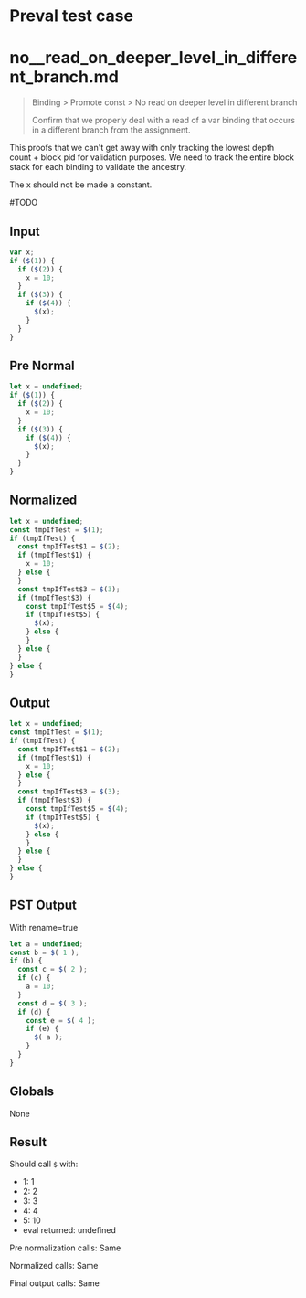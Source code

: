 # Preval test case

# no__read_on_deeper_level_in_different_branch.md

> Binding > Promote const > No  read on deeper level in different branch
>
> Confirm that we properly deal with a read of a var binding that occurs in a different branch from the assignment.

This proofs that we can't get away with only tracking the lowest depth count + block pid for validation purposes. We need to track the entire block stack for each binding to validate the ancestry.

The x should not be made a constant.

#TODO

## Input

`````js filename=intro
var x;
if ($(1)) {
  if ($(2)) {
    x = 10;
  }
  if ($(3)) {
    if ($(4)) {
      $(x);
    }
  }
}
`````

## Pre Normal


`````js filename=intro
let x = undefined;
if ($(1)) {
  if ($(2)) {
    x = 10;
  }
  if ($(3)) {
    if ($(4)) {
      $(x);
    }
  }
}
`````

## Normalized


`````js filename=intro
let x = undefined;
const tmpIfTest = $(1);
if (tmpIfTest) {
  const tmpIfTest$1 = $(2);
  if (tmpIfTest$1) {
    x = 10;
  } else {
  }
  const tmpIfTest$3 = $(3);
  if (tmpIfTest$3) {
    const tmpIfTest$5 = $(4);
    if (tmpIfTest$5) {
      $(x);
    } else {
    }
  } else {
  }
} else {
}
`````

## Output


`````js filename=intro
let x = undefined;
const tmpIfTest = $(1);
if (tmpIfTest) {
  const tmpIfTest$1 = $(2);
  if (tmpIfTest$1) {
    x = 10;
  } else {
  }
  const tmpIfTest$3 = $(3);
  if (tmpIfTest$3) {
    const tmpIfTest$5 = $(4);
    if (tmpIfTest$5) {
      $(x);
    } else {
    }
  } else {
  }
} else {
}
`````

## PST Output

With rename=true

`````js filename=intro
let a = undefined;
const b = $( 1 );
if (b) {
  const c = $( 2 );
  if (c) {
    a = 10;
  }
  const d = $( 3 );
  if (d) {
    const e = $( 4 );
    if (e) {
      $( a );
    }
  }
}
`````

## Globals

None

## Result

Should call `$` with:
 - 1: 1
 - 2: 2
 - 3: 3
 - 4: 4
 - 5: 10
 - eval returned: undefined

Pre normalization calls: Same

Normalized calls: Same

Final output calls: Same
